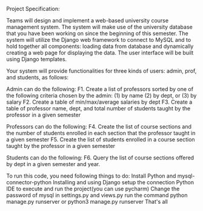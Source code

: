 Project Specification:

Teams will design and implement a web-based university course management system. 
The system will make use of the university database that you have been working on since the beginning of this semester. 
The system will utilize the Django web framework to connect to MySQL and to hold together all components: 
loading data from database and dynamically creating a web page for displaying the data. The user interface will be built using Django templates.


Your system will provide functionalities for three kinds of users: admin, prof, and students, as follows:

Admin can do the following: 
F1. Create a list of professors sorted by one of the following criteria chosen by the admin: (1) by name (2) by dept, or (3) by salary 
F2. Create a table of min/max/average salaries by dept 
F3. Create a table of professor name, dept, and total number of students taught by the professor in a given semester 

Professors can do the following: 
F4. Create the list of course sections and the number of students enrolled in each section that the professor taught in a given semester 
F5. Create the list of students enrolled in a course section taught by the professor in a given semester 

Students can do the following: 
F6. Query the list of course sections offered by dept in a given semester and year.

To run this code, you need following things to do:
Install Python and mysql-connector-python
Installing and using Django
setup the connection
Python IDE to execute and run the project(you can use pycharm)
Change the password of mysql in settings.py and views.py
run the command python manage.py runserver 
or python3 manage.py runserver
That's all
